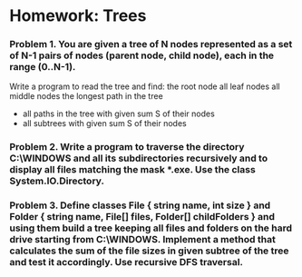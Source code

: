 Homework: Trees
================

### Problem 1. You are given a tree of N nodes represented as a set of N-1 pairs of nodes (parent node, child node), each in the range (0..N-1). 
Write a program to read the tree and find:
the root node
all leaf nodes
all middle nodes
the longest path in the tree
* all paths in the tree with given sum S of their nodes
* all subtrees with given sum S of their nodes


### Problem 2. Write a program to traverse the directory C:\WINDOWS and all its subdirectories recursively and to display all files matching the mask *.exe. Use the class System.IO.Directory.

### Problem 3. Define classes File { string name, int size } and Folder { string name, File[] files, Folder[] childFolders } and using them build a tree keeping all files and folders on the hard drive starting from C:\WINDOWS. Implement a method that calculates the sum of the file sizes in given subtree of the tree and test it accordingly. Use recursive DFS traversal.